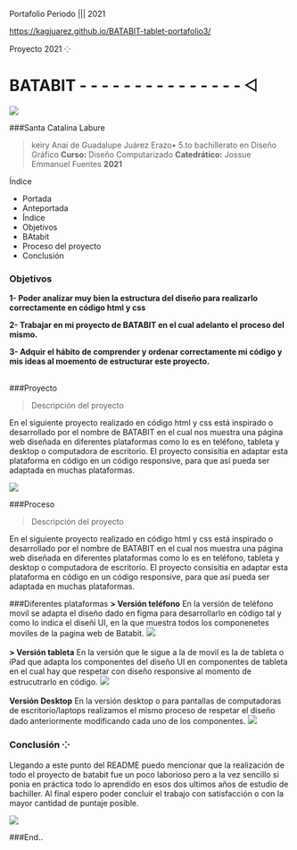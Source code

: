 Portafolio Periodo ||| 2021 

https://kagjuarez.github.io/BATABIT-tablet-portafolio3/

 Proyecto 2021 ⁘

# BATABIT - - - - - - - - - - - - - - -  ⨞

<img src="https://images.unsplash.com/photo-1618389041494-8fab89c3f22b?ixid=MnwxMjA3fDB8MHxwaG90by1wYWdlfHx8fGVufDB8fHx8&ixlib=rb-1.2.1&auto=format&fit=crop&w=334&q=80">

###Santa Catalina Labure

> keiry Anai de Guadalupe Juárez Erazo•
> 5.to bachillerato en Diseño Gráfico
> **Curso:** Diseño Computarizado
> **Catedrático:** Jossue Emmanuel Fuentes
> **2021**

Índice 
                
+ Portada
+ Anteportada
+ Índice
+ Objetivos
+ BAtabit
+ Proceso del proyecto
+ Conclusión

### Objetivos
**1- Poder analizar muy bien la estructura del diseño para realizarlo correctamente en código html y css**

**2- Trabajar en mi proyecto de BATABIT en el cual adelanto el proceso del mismo.**

**3- Adquir el hábito de comprender y ordenar correctamente mi código y mis ideas al moemento de estructurar este proyecto.**
<br> 
<br/>

###Proyecto

> Descripción del proyecto

En el siguiente proyecto realizado en  código html y css está inspirado o desarrollado por el nombre de BATABIT en el cual nos muestra una página web diseñada en diferentes plataformas como lo es en teléfono, tableta y desktop o computadora de escritorio.  El proyecto consisitia en adaptar esta plataforma en código en un código responsive, para que así pueda ser adaptada en muchas plataformas.

<img src="https://static.platzi.com/media/porfilio/batatabit_bcfd63bd-620c-41a1-835e-dc886efc325b.png">

###Proceso 

> Descripción del proyecto

En el siguiente proyecto realizado en  código html y css está inspirado o desarrollado por el nombre de BATABIT en el cual nos muestra una página web diseñada en diferentes plataformas como lo es en teléfono, tableta y desktop o computadora de escritorio.  El proyecto consisitia en adaptar esta plataforma en código en un código responsive, para que así pueda ser adaptada en muchas plataformas.

###Diferentes plataformas
**> Versión teléfono**
En la versión de teléfono movil se adapta el diseño dado en figma para desarrollarlo en código tal y como lo indica el diseñi UI, en la que muestra todos los componenetes moviles de la pagina web de Batabit.
<img src="https://repository-images.githubusercontent.com/307003855/85e21580-163b-11eb-9324-bfc32d17157f">
<br>
<br/>
**> Versión tableta**
En la versión que le sigue a la de movil es la de tableta o iPad que adapta los componentes del diseño UI en componentes de tableta en el cual hay que respetar con diseño responsive al momento de estrucutrarlo en código.
<img src="https://thumbs.cdn.mdstrm.com/thumbs/512e13acaca1ebcd2f000279/thumb_5f58e495848981090548bc56_5f58e495848981090548bc62_29s.jpg">
<br>
<br/>
**Versión Desktop**
En la versión desktop o para pantallas de computadoras de escritorio/laptops realizamos el mismo proceso de respetar el diseño dado anteriormente modificando cada uno de los componentes.
<img src="https://static.platzi.com/media/porfilio/andresparragogithubio_landing-page-batatabit_ipad-pro_9c0b8d97-3cb1-408b-a9ff-daf8d4026.png">

### Conclusión ⁘
Llegando a este punto del README puedo mencionar que la realización de todo el proyecto de batabit fue un poco laborioso pero a la vez sencillo si ponia en práctica todo lo aprendido en esos dos ultimos años de estudio de bachiller. Al final espero poder concluir el trabajo con satisfacción o con la mayor cantidad de puntaje posible.

<img src="https://i.pinimg.com/564x/be/56/84/be56845e983449c1b1c5160dbd1158a2.jpg">








###End..
